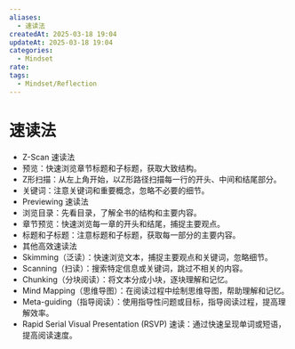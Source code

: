 ```yaml
---
aliases:
  - 速读法
createdAt: 2025-03-18 19:04
updateAt: 2025-03-18 19:04
categories:
  - Mindset
rate: 
tags:
  - Mindset/Reflection
---
```

# 速读法

- Z-Scan 速读法
- 预览：快速浏览章节标题和子标题，获取大致结构。
- Z形扫描：从左上角开始，以Z形路径扫描每一行的开头、中间和结尾部分。
- 关键词：注意关键词和重要概念，忽略不必要的细节。
- Previewing 速读法
- 浏览目录：先看目录，了解全书的结构和主要内容。
- 章节预览：快速浏览每一章的开头和结尾，捕捉主要观点。
- 标题和子标题：注意标题和子标题，获取每一部分的主要内容。
- 其他高效速读法
- Skimming（泛读）：快速浏览文本，捕捉主要观点和关键词，忽略细节。
- Scanning（扫读）：搜索特定信息或关键词，跳过不相关的内容。
- Chunking（分块阅读）：将文本分成小块，逐块理解和记忆。
- Mind Mapping（思维导图）：在阅读过程中绘制思维导图，帮助理解和记忆。
- Meta-guiding（指导阅读）：使用指导性问题或目标，指导阅读过程，提高理解效率。
- Rapid Serial Visual Presentation (RSVP) 速读：通过快速呈现单词或短语，提高阅读速度。
